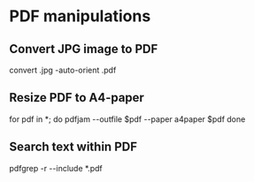 # PDF manipulations

## Convert JPG image to PDF
convert <filename>.jpg -auto-orient <filename>.pdf

## Resize PDF to A4-paper
for pdf in *; do
	pdfjam --outfile $pdf --paper a4paper $pdf
done

## Search text within PDF
pdfgrep -r --include *.pdf <search-text>
